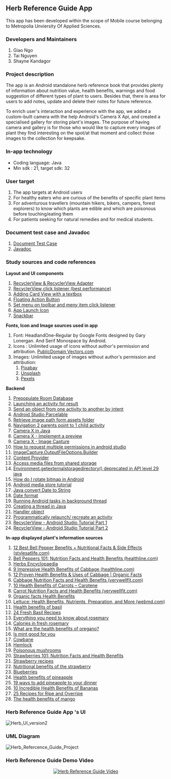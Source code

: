 ## Herb Reference Guide  App
This app has been developed within the scope of Mobile course belonging to Metropolia Unviersity Of Applied Sciences.

### Developers and Maintainers
1. Giao Ngo 
1. Tai Nguyen 
1. Shayne Kandagor 

### Project description
The app is an Android standalone herb reference book that provides plenty of information about nutrition value, health benefits, warnings and food  suggestion of different types of plant to users. Besides that, there is area for users to add notes, update and delete their notes for future reference.

To enrich user's  interaction and experience with the app, we added a custom-built camera with the help Android's Camera X Api, and created a specialised gallery for storing plant's images. The purpose of having camera and gallery is for those who would like to capture every images of plant they find interesting on the spot/at that moment and collect those images to the collection for keepsake.

### In-app technology
*  Coding language: Java
*  Min sdk : 21, target sdk: 32

###  User target
1. The app targets at Android users 
1. For healthy eaters who are curious of the benefits of specific plant items 
1. For adventurous travellers (mountain hikers, bikers, campers, forest explorers) to know  which plants are edible and which are poisonous  before touching/eating them 
1. For patients seeking for natural remedies and for medical students.

### Document test case and Javadoc

1. [Document Test Case](https://docs.google.com/document/d/1dYyVx79O6v3mLDUfCLSHCA7NKpzyc5xV/edit?usp=sharing&ouid=114237886261926611764&rtpof=true&sd=true)
1. [Javadoc](https://users.metropolia.fi/~phatn/HerbReferenceGuide/)

### Study sources and code references

**Layout and UI components**

1. [RecyclerView & RecyclerView Adapter](https://www.youtube.com/watch?v=18VcnYN5_LM&ab_channel=Stevdza-San)
1. [RecyclerView click listener (best performance)](https://www.youtube.com/watch?v=7GPUpvcU1FE&ab_channel=PracticalCoding) 
1. [Adding Card View with a textbox](https://developer.android.com/guide/topics/ui/layout/cardview)
1. [Floating Action Button](https://developer.android.com/guide/topics/ui/floating-action-button) 
1. [Set menu on toolbar and meny item click listener](https://stackoverflow.com/questions/7479992/handling-a-menu-item-click-event-android) 
1. [App Launch Icon](https://stock.adobe.com/search/images?filters%5Bcontent_type%3Azip_vector%5D=1&filters%5Borientation%5D=vertical%2Csquare&filters%5Borientation_type%5D%5Bis_square%5D=true&filters%5Bcontent_type%3Aimage%5D=1&order=relevance&safe_search=1&limit=100&search_page=1&search_type=filter-select&acp=&aco=herbal+icon&k=herbal+icon&get_facets=1&asset_id=275377040) 
1. [Snackbar](https://material.io/components/snackbars/android#theming-snackbars) 

**Fonts, Icon and Image sources used in app**

1. Font: HeadlandOne-Regular by Google Fonts designed by Gary Lonergan. And Serif Monospace by Android.
1. Icons : Unlimited usage of icons without author's permission and attribution. [PublicDomain Vectors.com](https://publicdomainvectors.org/)
1. Images: Unlimited  usage of images without author's permission and attribution: 
    1. [Pixabay](https://pixabay.com/)
    1. [Unsplash](https://unsplash.com/)
    1. [Pexels](https://www.pexels.com/)

**Backend**

1. [Prepopulate Room Database](https://www.youtube.com/watch?v=pe28WeQ0VCc&ab_channel=Stevdza-San)
1. [Launching an activity for result](https://developer.android.com/training/basics/intents/result) 
1. [Send an object from one activity to another by intent](https://stackoverflow.com/questions/2139134/how-to-send-an-object-from-one-android-activity-to-another-using-intents) 
1. [Android Studio Parcelable](https://developer.android.com/reference/android/os/Parcelable) 
1. [Retrieve image path form assets folder](https://stackoverflow.com/questions/25053716/how-to-get-image-from-android-asset/25054318) 
1. [Navigation 2 parents point to 1 child activity](https://stackoverflow.com/questions/19893342/how-to-implement-up-navigation-in-android-for-2-parents-that-point-to-1-child-ac/20145765) 
1. [Camera X in Java](https://www.youtube.com/watch?v=IrwhjDtpIU0&ab_channel=CodingReel) 
1. [Camera X - Implement a preview](https://developer.android.com/training/camerax/preview) 
1. [Camera X - Image Capture](https://developer.android.com/training/camerax/take-photo) 
1. [How to request multiple permissions in android studio](https://www.youtube.com/watch?v=nkayHRT8D_w&ab_channel=Foxandroid) 
1. [ImageCapture.OutputFileOptions.Builder](https://developer.android.com/reference/androidx/camera/core/ImageCapture.OutputFileOptions.Builder)
1. [Content Provider](https://developer.android.com/guide/topics/providers/content-provider-basics) 
1. [Access media files from shared storage](https://developer.android.google.cn/training/data-storage/shared/media?hl=en#java) 
1. [Environment.getexternalstoragedirectory() deprecated in API level 29 java](https://stackoverflow.com/questions/57116335/environment-getexternalstoragedirectory-deprecated-in-api-level-29-java) 
1. [How do I rotate bitmap in Android](https://stackoverflow.com/questions/29982528/how-do-i-rotate-a-bitmap-in-android) 
1. [Android media store tutorial](https://www.androiddevelopersolutions.com/2015/12/android-media-store-tutorial-list-all.html) 
1. [Java convert Date to String](https://www.javatpoint.com/java-date-to-string) 
1. [Date format](https://developer.android.com/reference/java/text/DateFormat)
1. [Running Android tasks in background thread](https://www.youtube.com/watch?v=IVFWC0rwfL4&ab_channel=CodingPursuits) 
1. [Creating a thread in Java](https://www.javatpoint.com/how-to-create-a-thread-in-java)
1. [Handler object](https://developer.android.com/reference/android/os/Handler#sendMessage(android.os.Message))
1. [Programmatically relaunch/ recreate an activity](https://stackoverflow.com/questions/2486934/programmatically-relaunch-recreate-an-activity)
1. [RecyclerView - Android Studio Tutorial Part 1](https://www.youtube.com/watch?v=18VcnYN5_LM&t=606s&ab_channel=Stevdza-San)
1. [RecyclerView - Android Studio Tutorial Part 2](https://www.youtube.com/watch?v=xgpLYwEmlO0&ab_channel=Stevdza-San)

**In-app displayed plant's information sources**

1. [12 Best Bell Pepper Benefits + Nutritional Facts & Side Effects (stylesatlife.com)](https://stylesatlife.com/articles/bell-pepper-benefits/)
1. [Bell Peppers 101: Nutrition Facts and Health Benefits (healthline.com)](https://www.healthline.com/nutrition/foods/bell-peppers#vitamins-and-minerals) 
1. [Herbs Encyclopaedia](https://play.google.com/store/apps/details?id=com.e_steps.herbs&hl=en&gl=US)
1. [9 Impressive Health Benefits of Cabbage (healthline.com)](https://www.healthline.com/nutrition/benefits-of-cabbage#TOC_TITLE_HDR_9)
1. [12 Proven Health Benefits & Uses of Cabbage | Organic Facts](https://www.organicfacts.net/health-benefits/vegetable/health-benefits-of-cabbage.html)
1. [Cabbage Nutrition Facts and Health Benefits (verywellfit.com)](https://www.verywellfit.com/cabbage-nutrition-facts-calories-and-health-benefit-4117541#toc-health-benefits)
1. [10 Health Benefits of Carrots – Carotene](https://www.carotene.org/10-health-benefits-carrots/)
1. [Carrot Nutrition Facts and Health Benefits (verywellfit.com)](https://www.verywellfit.com/calories-in-carrots-3495643)
1. [Organic facts Health Benefits](https://www.organicfacts.net/health-benefits/vegetable/health-benefits-of-lettuce.html) 
1. [Lettuce: Health Benefits, Nutrients, Preparation, and More (webmd.com)](https://www.webmd.com/diet/health-benefits-lettuce) 
1. [Health benefits of basil](https://www.medicalnewstoday.com/articles/266425)
1. [24 Fresh Basil Recipes](https://insanelygoodrecipes.com/basil-recipes/) 
1. [Everything you need to know  about rosemary](https://www.medicalnewstoday.com/articles/266370) 
1. [Calories in fresh rosemary](https://www.nutritionix.com/food/fresh-rosemary) 
1. [What are the health benefits of oregano?](https://www.medicalnewstoday.com/articles/266259#nutrition)
1. [Is mint good for you](https://www.medicalnewstoday.com/articles/275944#_noHeaderPrefixedContent) 
1. [Cowbane](https://luontoportti.com/en/t/228/cowbane) 
1. [Hemlock](https://luontoportti.com/en/t/1448/hemlock) 
1. [Poisonous mushrooms](https://www.arktisetaromit.fi/en/mushrooms/poisonous%20mushrooms/) 
1. [Strawberries 101: Nutrition Facts and Health Benefits](https://www.healthline.com/nutrition/foods/strawberries)
1. [Strawberry  recipes](https://www.allrecipes.com/recipes/1110/fruits-and-vegetables/fruits/berries/strawberries/) 
1. [Nutritional benefits of the strawberry](https://www.webmd.com/diet/features/nutritional-benefits-of-the-strawberry) 
1. [Blueberries](https://blueberry.org/health-benefits/nutrition-facts/)  
1. [Health benefits of pineapple](https://www.webmd.com/food-recipes/benefits-pineapple) 
1. [19  ways  to add pineapple to your dinner](https://www.delish.com/cooking/g1124/savory-pineapple-recipes/) 
1. [10 Incredible Health Benefits of Bananas](https://isha.sadhguru.org/us/en/blog/article/10-incredible-health-benefits-of-bananas?gclid=Cj0KCQiAxoiQBhCRARIsAPsvo-wMO_LuA8dfp7D1RP8hfqDvJXOlYVQ9-l0iHBRLhd-Q-5DwfqLIdBcaArp6EALw_wcB)
1. [25 Recipes for Ripe and Overripe](https://www.forksoverknives.com/recipes/vegan-menus-collections/banana-recipes-ways-to-use-ripe-overripe-bananas/) 
1. [The health benefits of mango](https://www.bbcgoodfood.com/howto/guide/health-benefits-mango)

### Herb Reference Guide App 's UI

![Herb_UI_version2](/uploads/b7291fb5384ad26812f57c760f4b301a/Herb_UI_version2.png)

### UML Diagram

![Herb_Refercence_Guide_Project](/uploads/eea8cf947bdfc3b4f5128b5eb80b872f/Herb_Refercence_Guide_Project.jpg)

### Herb Reference Guide Demo Video

<div align="center">

[![Herb Reference Guide Video](http://img.youtube.com/vi/7WMcCnOmJG4/0.jpg)](http://www.youtube.com/watch?v=7WMcCnOmJG4 "Herb Reference Guide Video")

</div>
